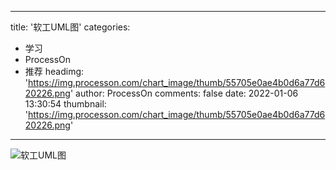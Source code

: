 
---
title: '软工UML图'
categories: 
 - 学习
 - ProcessOn
 - 推荐
headimg: 'https://img.processon.com/chart_image/thumb/55705e0ae4b0d6a77d620226.png'
author: ProcessOn
comments: false
date: 2022-01-06 13:30:54
thumbnail: 'https://img.processon.com/chart_image/thumb/55705e0ae4b0d6a77d620226.png'
---

<div>   
<img class="thumb" alt="软工UML图" src="https://img.processon.com/chart_image/thumb/55705e0ae4b0d6a77d620226.png" referrerpolicy="no-referrer">
<p></p>  
</div>
            